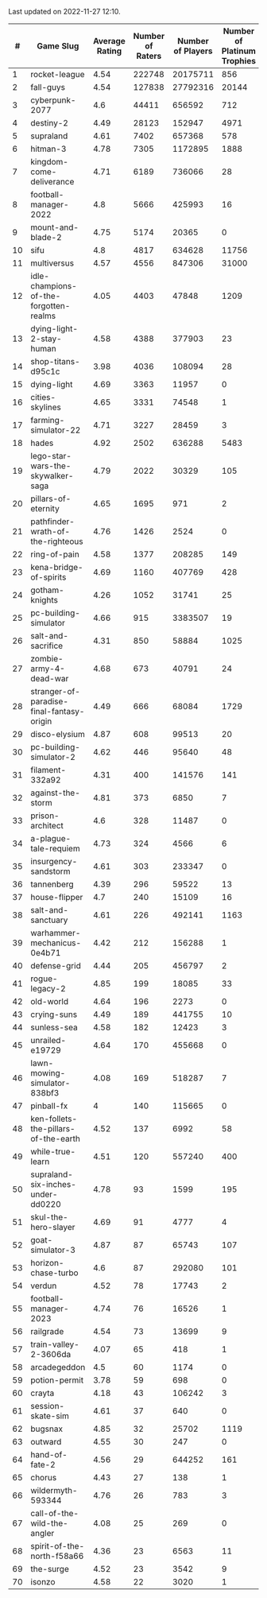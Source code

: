 Last updated on 2022-11-27 12:10.


|#|Game Slug|Average Rating|Number of Raters|Number of Players|Number of Platinum Trophies|Max Rarity (%)|
|---|---|---|---|---|---|---|
|1|rocket-league|4.54|222748|20175711|856|76|
|2|fall-guys|4.54|127838|27792316|20144|5|
|3|cyberpunk-2077|4.6|44411|656592|712|62|
|4|destiny-2|4.49|28123|152947|4971|95|
|5|supraland|4.61|7402|657368|578|99|
|6|hitman-3|4.78|7305|1172895|1888|48|
|7|kingdom-come-deliverance|4.71|6189|736066|28|30|
|8|football-manager-2022|4.8|5666|425993|16|49|
|9|mount-and-blade-2|4.75|5174|20365|0|6|
|10|sifu|4.8|4817|634628|11756|96|
|11|multiversus|4.57|4556|847306|31000|78|
|12|idle-champions-of-the-forgotten-realms|4.05|4403|47848|1209|1|
|13|dying-light-2-stay-human|4.58|4388|377903|23|0.8|
|14|shop-titans-d95c1c|3.98|4036|108094|28|98|
|15|dying-light|4.69|3363|11957|0|96|
|16|cities-skylines|4.65|3331|74548|1|74|
|17|farming-simulator-22|4.71|3227|28459|3|80|
|18|hades|4.92|2502|636288|5483|89|
|19|lego-star-wars-the-skywalker-saga|4.79|2022|30329|105|98|
|20|pillars-of-eternity|4.65|1695|971|2|80|
|21|pathfinder-wrath-of-the-righteous|4.76|1426|2524|0|40|
|22|ring-of-pain|4.58|1377|208285|149|96|
|23|kena-bridge-of-spirits|4.69|1160|407769|428|94|
|24|gotham-knights|4.26|1052|31741|25|35|
|25|pc-building-simulator|4.66|915|3383507|19|48|
|26|salt-and-sacrifice|4.31|850|58884|1025|91|
|27|zombie-army-4-dead-war|4.68|673|40791|24|67|
|28|stranger-of-paradise-final-fantasy-origin|4.49|666|68084|1729|98|
|29|disco-elysium|4.87|608|99513|20|28|
|30|pc-building-simulator-2|4.62|446|95640|48|75|
|31|filament-332a92|4.31|400|141576|141|93|
|32|against-the-storm|4.81|373|6850|7|28|
|33|prison-architect|4.6|328|11487|0|37|
|34|a-plague-tale-requiem|4.73|324|4566|6|92|
|35|insurgency-sandstorm|4.61|303|233347|0|6|
|36|tannenberg|4.39|296|59522|13|86|
|37|house-flipper|4.7|240|15109|16|93|
|38|salt-and-sanctuary|4.61|226|492141|1163|83|
|39|warhammer-mechanicus-0e4b71|4.42|212|156288|1|24|
|40|defense-grid|4.44|205|456797|2|80|
|41|rogue-legacy-2|4.85|199|18085|33|0.9|
|42|old-world|4.64|196|2273|0|85|
|43|crying-suns|4.49|189|441755|10|65|
|44|sunless-sea|4.58|182|12423|3|37|
|45|unrailed-e19729|4.64|170|455668|0|4|
|46|lawn-mowing-simulator-838bf3|4.08|169|518287|7|88|
|47|pinball-fx|4|140|115665|0|86|
|48|ken-follets-the-pillars-of-the-earth|4.52|137|6992|58|49|
|49|while-true-learn|4.51|120|557240|400|93|
|50|supraland-six-inches-under-dd0220|4.78|93|1599|195|99|
|51|skul-the-hero-slayer|4.69|91|4777|4|96|
|52|goat-simulator-3|4.87|87|65743|107|91|
|53|horizon-chase-turbo|4.6|87|292080|101|83|
|54|verdun|4.52|78|17743|2|73|
|55|football-manager-2023|4.74|76|16526|1|80|
|56|railgrade|4.54|73|13699|9|98|
|57|train-valley-2-3606da|4.07|65|418|1|89|
|58|arcadegeddon|4.5|60|1174|0|94|
|59|potion-permit|3.78|59|698|0|98|
|60|crayta|4.18|43|106242|3|23|
|61|session-skate-sim|4.61|37|640|0|27|
|62|bugsnax|4.85|32|25702|1119|97|
|63|outward|4.55|30|247|0|78|
|64|hand-of-fate-2|4.56|29|644252|161|72|
|65|chorus|4.43|27|138|1|85|
|66|wildermyth-593344|4.76|26|783|3|2|
|67|call-of-the-wild-the-angler|4.08|25|269|0|92|
|68|spirit-of-the-north-f58a66|4.36|23|6563|11|60|
|69|the-surge|4.52|23|3542|9|94|
|70|isonzo|4.58|22|3020|1|61|

